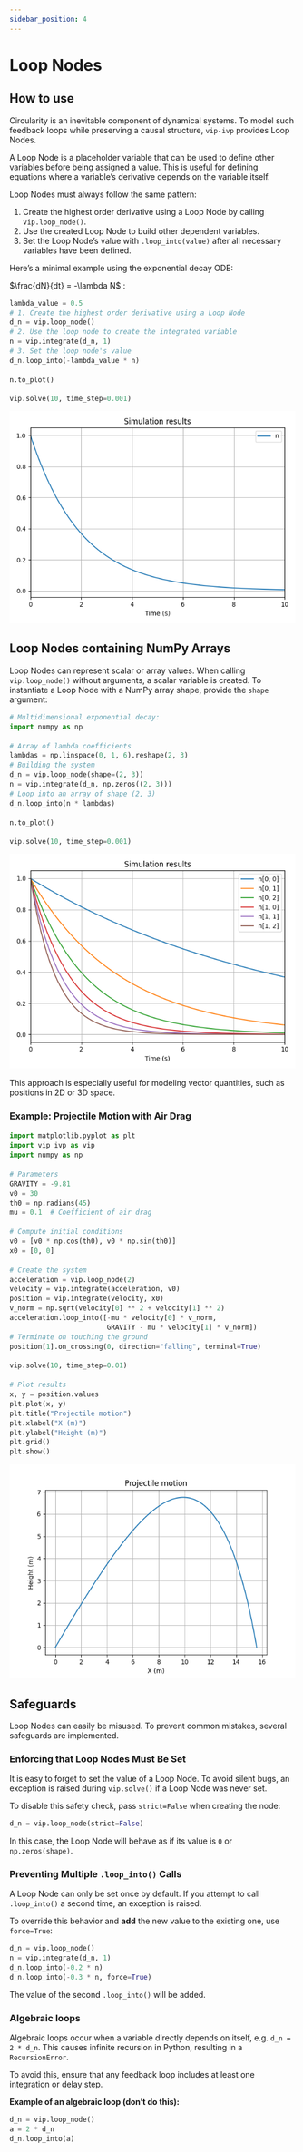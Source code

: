 ```yaml
---
sidebar_position: 4
---
```


# Loop Nodes

## How to use

Circularity is an inevitable component of dynamical systems. To model such feedback loops while preserving a causal structure, `vip-ivp` provides Loop Nodes.

A Loop Node is a placeholder variable that can be used to define other variables before being assigned a value. This is useful for defining equations where a variable’s derivative depends on the variable itself.

Loop Nodes must always follow the same pattern:

1. Create the highest order derivative using a Loop Node by calling `vip.loop_node()`.
2. Use the created Loop Node to build other dependent variables.
3. Set the Loop Node’s value with `.loop_into(value)` after all necessary variables have been defined.

Here’s a minimal example using the exponential decay ODE: 

$\frac{dN}{dt} = -\lambda N$ :

```python
lambda_value = 0.5
# 1. Create the highest order derivative using a Loop Node
d_n = vip.loop_node()
# 2. Use the loop node to create the integrated variable
n = vip.integrate(d_n, 1)
# 3. Set the loop node's value
d_n.loop_into(-lambda_value * n)

n.to_plot()

vip.solve(10, time_step=0.001)
```
![Exponential decay](../images/exponential_decay.png)

## Loop Nodes containing NumPy Arrays

Loop Nodes can represent scalar or array values. When calling `vip.loop_node()` without arguments, a scalar variable is created. To instantiate a Loop Node with a NumPy array shape, provide the `shape` argument:

```python
# Multidimensional exponential decay:
import numpy as np

# Array of lambda coefficients
lambdas = np.linspace(0, 1, 6).reshape(2, 3)
# Building the system
d_n = vip.loop_node(shape=(2, 3))
n = vip.integrate(d_n, np.zeros((2, 3)))
# Loop into an array of shape (2, 3)
d_n.loop_into(n * lambdas)

n.to_plot()

vip.solve(10, time_step=0.001)
```
![Multidimensional exponential decay](../images/exponential_decay_multidim.png)

This approach is especially useful for modeling vector quantities, such as positions in 2D or 3D space.

### Example: Projectile Motion with Air Drag

```python
import matplotlib.pyplot as plt
import vip_ivp as vip
import numpy as np

# Parameters
GRAVITY = -9.81
v0 = 30
th0 = np.radians(45)
mu = 0.1  # Coefficient of air drag

# Compute initial conditions
v0 = [v0 * np.cos(th0), v0 * np.sin(th0)]
x0 = [0, 0]

# Create the system
acceleration = vip.loop_node(2)
velocity = vip.integrate(acceleration, v0)
position = vip.integrate(velocity, x0)
v_norm = np.sqrt(velocity[0] ** 2 + velocity[1] ** 2)
acceleration.loop_into([-mu * velocity[0] * v_norm,
                        GRAVITY - mu * velocity[1] * v_norm])
# Terminate on touching the ground
position[1].on_crossing(0, direction="falling", terminal=True)

vip.solve(10, time_step=0.01)

# Plot results
x, y = position.values
plt.plot(x, y)
plt.title("Projectile motion")
plt.xlabel("X (m)")
plt.ylabel("Height (m)")
plt.grid()
plt.show()
```

![Projectile motion with air drag](../images/projectile_air_drag.png)

## Safeguards

Loop Nodes can easily be misused. To prevent common mistakes, several safeguards are implemented.

### Enforcing that Loop Nodes Must Be Set

It is easy to forget to set the value of a Loop Node. To avoid silent bugs, an exception is raised during `vip.solve()` if a Loop Node was never set.

To disable this safety check, pass `strict=False` when creating the node:

```python
d_n = vip.loop_node(strict=False)
```

In this case, the Loop Node will behave as if its value is `0` or `np.zeros(shape)`.

### Preventing Multiple `.loop_into()` Calls

A Loop Node can only be set once by default. If you attempt to call `.loop_into()` a second time, an exception is raised.

To override this behavior and **add** the new value to the existing one, use `force=True`:

```python
d_n = vip.loop_node()
n = vip.integrate(d_n, 1)
d_n.loop_into(-0.2 * n)
d_n.loop_into(-0.3 * n, force=True)
```

The value of the second `.loop_into()` will be added.

### Algebraic loops

Algebraic loops occur when a variable directly depends on itself, e.g. `d_n = 2 * d_n`. This causes infinite recursion in Python, resulting in a `RecursionError`.

To avoid this, ensure that any feedback loop includes at least one integration or delay step.

**Example of an algebraic loop (don’t do this):**

```python
d_n = vip.loop_node()
a = 2 * d_n
d_n.loop_into(a)
```
